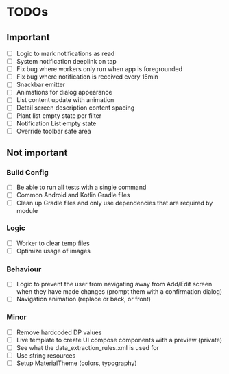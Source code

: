 # TODOs

## Important
- [ ] Logic to mark notifications as read
- [ ] System notification deeplink on tap
- [ ] Fix bug where workers only run when app is foregrounded
- [ ] Fix bug where notification is received every 15min
- [ ] Snackbar emitter
- [ ] Animations for dialog appearance
- [ ] List content update with animation
- [ ] Detail screen description content spacing
- [ ] Plant list empty state per filter
- [ ] Notification List empty state
- [ ] Override toolbar safe area

## Not important

### Build Config
- [ ] Be able to run all tests with a single command
- [ ] Common Android and Kotlin Gradle files
- [ ] Clean up Gradle files and only use dependencies that are required by module

### Logic
- [ ] Worker to clear temp files
- [ ] Optimize usage of images

### Behaviour
- [ ] Logic to prevent the user from navigating away from Add/Edit screen when they have made changes (prompt them with a confirmation dialog)
- [ ] Navigation animation (replace or back, or front)

### Minor
- [ ] Remove hardcoded DP values
- [ ] Live template to create UI compose components with a preview (private)
- [ ] See what the data_extraction_rules.xml is used for
- [ ] Use string resources
- [ ] Setup MaterialTheme (colors, typography)
